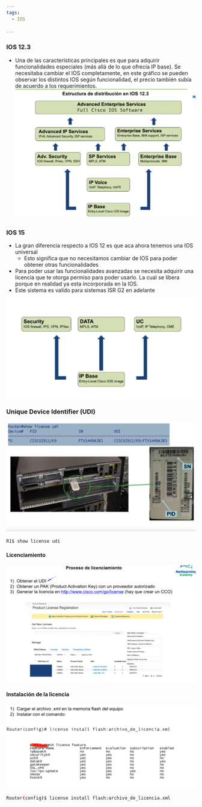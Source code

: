 ```yaml
---
tags:
  - IOS
  
---
```


### IOS 12.3
- Una de las características principales es que para adquirir funcionalidades especiales (más allá de lo que ofrecía IP base). Se necesitaba cambiar el IOS completamente, en este gráfico se pueden observar los distintos IOS según funcionalidad, el precio también subía de acuerdo a los requerimientos.
![](_anexos_/Screenshot%20from%202024-01-02%2003-53-44.png)

### IOS 15
- La gran diferencia respecto a IOS 12 es que aca ahora tenemos una IOS universal
	- Esto significa que no necesitamos cambiar de IOS para poder obtener otras funcionalidades
- Para poder usar las funcionalidades avanzadas se necesita adquirir una licencia que te otorga permiso para poder usarlo. La cual se libera porque en realidad ya esta incorporada en la IOS. 
- Este sistema es valido para sistemas ISR G2 en adelante

![](_anexos_/Screenshot%20from%202024-01-02%2003-56-34.png)

### Unique Device Identifier (UDI)

![](_anexos_/Screenshot%20from%202024-01-02%2004-03-35.png)

``` bash
R1$ show license udi
```

#### Licenciamiento

![](_anexos_/Screenshot%20from%202024-01-02%2004-04-27.png)

#### Instalación de la licencia

![](_anexos_/Screenshot%20from%202024-01-02%2004-08-51.png)

``` bash 
Router(config)$ license install flash:archivo_de_licencia.xml
```